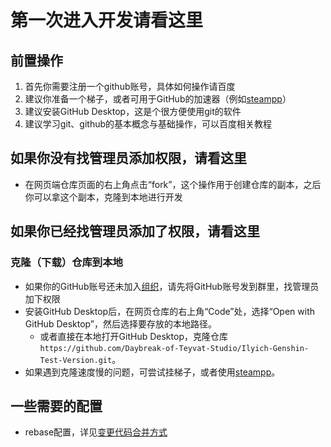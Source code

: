# 第一次进入开发请看这里
## 前置操作
1. 首先你需要注册一个github账号，具体如何操作请百度
2. 建议你准备一个梯子，或者可用于GitHub的加速器（例如[steampp](https://steampp.net/)）
3. 建议安装GitHub Desktop，这是个很方便使用git的软件
4. 建议学习git、github的基本概念与基础操作，可以百度相关教程

## 如果你没有找管理员添加权限，请看这里
- 在网页端仓库页面的右上角点击“fork”，这个操作用于创建仓库的副本，之后你可以拿这个副本，克隆到本地进行开发

## 如果你已经找管理员添加了权限，请看这里
### 克隆（下载）仓库到本地
- 如果你的GitHub账号还未加入[组织](https://github.com/Daybreak-of-Teyvat-Studio)，请先将GitHub账号发到群里，找管理员加下权限
- 安装GitHub Desktop后，在网页仓库的右上角“Code”处，选择“Open with GitHub Desktop”，然后选择要存放的本地路径。
  - 或者直接在本地打开GitHub Desktop，克隆仓库`https://github.com/Daybreak-of-Teyvat-Studio/Ilyich-Genshin-Test-Version.git`。
- 如果遇到克隆速度慢的问题，可尝试挂梯子，或者使用[steampp](https://steampp.net/)。

## 一些需要的配置
- rebase配置，详见[变更代码合并方式](RebaseMerge.md)
